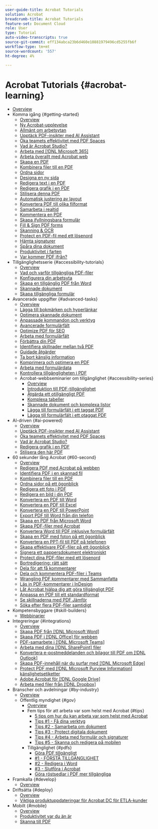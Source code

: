 ```yaml
---
user-guide-title: Acrobat Tutorials
solution: Acrobat
breadcrumb-title: Acrobat Tutorials
feature-set: Document Cloud
role: User
type: Tutorial
auto-video-transcripts: true
source-git-commit: eff134abca23b6d460e10881979496cd5255fb6f
workflow-type: tm+mt
source-wordcount: '557'
ht-degree: 4%

---
```



# Acrobat Tutorials {#acrobat-learning}

+ [Overview](overview.md)
+ Komma igång {#getting-started}
   + [Overview](getting-started/getting-started-overview.md)
   + [Ny Acrobat-upplevelse](getting-started/new-workspace.md)
   + [Allmänt om arbetsytan](getting-started/get-to-know-the-acrobat-dc-interface.md)
   + [Upptäck PDF-insikter med AI Assistant](getting-started/ai-assistant.md)
   + [Öka teamets effektivitet med PDF Spaces](getting-started/pdf-spaces-legal.md)
   + [Vad är Acrobat Studio?](getting-started/acrobat-studio.md)
   + [Arbeta med [!DNL Microsoft 365]](https://experienceleague.adobe.com/docs/document-cloud-learn/acrobat-learning/integrations/integrate-overview.html#microsoft)
   + [Arbeta överallt med Acrobat web](getting-started/acrobatweb.md)
   + [Skapa en PDF](getting-started/create-pdf.md)
   + [Kombinera filer till en PDF](getting-started/combine-to-pdf.md)
   + [Ordna sidor](getting-started/organize.md)
   + [Designa en ny sida](getting-started/add-custom-page.md)
   + [Redigera text i en PDF](getting-started/edit-pdf.md)
   + [Redigera grafik i en PDF](getting-started/edit-graphics.md)
   + [Stilisera denna PDF](getting-started/stylize-this-pdf.md)
   + [Automatisk justering av layout](getting-started/auto-adjust-layout.md)
   + [Konvertera PDF till olika filformat](getting-started/export-pdf.md)
   + [Samarbeta i realtid](getting-started/collaborate.md)
   + [Kommentera en PDF](getting-started/comment-on-pdf-files.md)
   + [Skapa ifyllningsbara formulär](getting-started/create-fillable-forms.md)
   + [Fill &amp; Sign PDF forms](getting-started/fill-and-sign.md)
   + [Skanning &amp; OCR](getting-started/scan-and-ocr.md)
   + [Protect en PDF-fil med ett lösenord](getting-started/password-protect.md)
   + [Hämta signaturer](getting-started/signatures.md)
   + [Spåra dina dokument](getting-started/track.md)
   + [Produktivitet i farten](getting-started/productivity.md)
   + [Var kommer PDF ifrån?](getting-started/where-do-pdfs-come-from.md)
+ Tillgänglighetsserie {#accessibility-tutorials}
   + [Overview](accessibility-series/accessibility-overview.md)
   + [Vad och varför tillgängliga PDF-filer](accessibility-series/what-why-accessible-pdf.md)
   + [Konfigurera din arbetsyta](accessibility-series/set-up-workspace.md)
   + [Skapa en tillgänglig PDF från Word](accessibility-series/create-accessible-from-word.md)
   + [Skannade dokument](accessibility-series/scanned-documents.md)
   + [Skapa tillgängliga formulär](accessibility-series/create-accessible-forms.md)
+ Avancerade uppgifter {#advanced-tasks}
   + [Overview](advanced-tasks/advanced-tasks-overview.md)
   + [Lägga till bokmärken och hyperlänkar](advanced-tasks/bookmarks.md)
   + [Optimera skannade dokument](advanced-tasks/optimizescan.md)
   + [Anpassade kommandon och verktyg](advanced-tasks/custom.md)
   + [Avancerade formulärfält](advanced-tasks/advancedforms.md)
   + [Optimize PDF för SEO](advanced-tasks/optimizeseo.md)
   + [Arbeta med formulärfält](advanced-tasks/workforms.md)
   + [Förbättra din PDF](advanced-tasks/enhance.md)
   + [Identifiera skillnader mellan två PDF](advanced-tasks/compare.md)
   + [Guidade åtgärder](advanced-tasks/action.md)
   + [Ta bort känslig information](advanced-tasks/redact.md)
   + [Komprimera och optimera en PDF](advanced-tasks/reduce.md)
   + [Arbeta med formulärdata](advanced-tasks/formdata.md)
   + [Kontrollera tillgängligheten i PDF](advanced-tasks/accessibility.md)
   + Acrobat-webbseminarier om tillgänglighet {#accessibility-series}
      + [Overview](advanced-tasks/accessibility-series.md)
      + [Introduktion till PDF-tillgänglighet](advanced-tasks/accessibilitysession1.md)
      + [Åtgärda ett otillgängligt PDF](advanced-tasks/accessibilitysession2.md)
      + [Komplexa tabeller](advanced-tasks/accessibilitysession3.md)
      + [Skannade dokument och komplexa listor](advanced-tasks/accessibilitysession4.md)
      + [Lägga till formulärfält i ett taggat PDF](advanced-tasks/accessibilitysession5.md)
      + [Lägga till formulärfält i ett otaggat PDF](advanced-tasks/accessibilitysession6.md)
+ AI-driven {#ai-powered}
   + [Overview](ai-powered/ai-overview.md)
   + [Upptäck PDF-insikter med AI Assistant](https://experienceleague.adobe.com/en/docs/document-cloud-learn/acrobat-learning/getting-started/ai-assistant)
   + [Öka teamets effektivitet med PDF Spaces](https://experienceleague.adobe.com/en/docs/document-cloud-learn/acrobat-learning/getting-started/pdf-spaces-legal)
   + [Vad är Acrobat Studio?](https://experienceleague.adobe.com/en/docs/document-cloud-learn/acrobat-learning/getting-started/acrobat-studio)
   + [Redigera grafik i en PDF](https://experienceleague.adobe.com/en/docs/document-cloud-learn/acrobat-learning/getting-started/edit-graphics)
   + [Stilisera den här PDF](https://experienceleague.adobe.com/en/docs/document-cloud-learn/acrobat-learning/getting-started/stylize-this-pdf)
+ 60 sekunder lång Acrobat {#60-second}
   + [Overview](60-second/60-second-overview.md)
   + [Redigera PDF med Acrobat på webben](60-second/edit.md)
   + [Identifiera PDF i en skannad fil](60-second/textrecognition.md)
   + [Kombinera filer till en PDF](60-second/combine-to-one-pdf.md)
   + [Ordna sidor på ett ögonblick](60-second/organize.md)
   + [Redigera ett foto i PDF](60-second/editphoto.md)
   + [Redigera en bild i din PDF](60-second/editgraphic.md)
   + [Konvertera en PDF till Word](60-second/convert-pdf-word.md)
   + [Konvertera en PDF till Excel](60-second/convert-pdf-excel.md)
   + [Konvertera en PDF till PowerPoint](60-second/convert-pdf-powerpoint.md)
   + [Export PDF till Word från din telefon](60-second/exportwordphone.md)
   + [Skapa en PDF från Microsoft Word](60-second/word-to-pdf.md)
   + [Skapa PDF-filer med Acrobat](60-second/create-from-acrobat.md)
   + [Konvertera Word till PDF inklusive formulärfält](60-second/wordform.md)
   + [Skapa en PDF med foton på ett ögonblick](60-second/photo.md)
   + [Konvertera en PPT-fil till PDF på telefonen](60-second/phone.md)
   + [Skapa effektivare PDF-filer på ett ögonblick](60-second/optimize.md)
   + [Signera ett pappersdokument elektroniskt](60-second/sign.md)
   + [Protect dina PDF-filer med ett lösenord](60-second/protect.md)
   + [Bortredigering: rätt sätt](60-second/redaction.md)
   + [Dela för att få kommentarer](60-second/share-comment.md)
   + [Dela och kommentera PDF-filer i Teams](60-second/share-comment-teams.md)
   + [Wrangling PDF kommentarer med Sammanfatta](60-second/summarize-comments.md)
   + [Läs in PDF-kommentarer i InDesign](60-second/indesign.md)
   + [Låt Acrobat hjälpa dig att göra tillgängligt PDF](60-second/accessible.md)
   + [Anpassa en PDF till ett standardformat](60-second/conform.md)
   + [Se skillnaderna med PDF Jämför](60-second/compare.md)
   + [Söka efter flera PDF-filer samtidigt](60-second/search.md)
+ Kompetensbyggare {#skill-builders}
   + [Webbinarier](skill-builder/skill-builder-webinars.md)
+ Integreringar {#integrations}
   + [Overview](integrate/integrate-overview.md)
   + [Skapa PDF från  [!DNL Microsoft Word]](integrate/createfromword.md)
   + [Skapa PDF i [!DNL Office] för webben](integrate/createofficeweb.md)
   + [PDF-samarbete i  [!DNL Microsoft Teams]](integrate/acrobatandteams.md)
   + [Arbeta med dina [!DNL SharePoint] filer](integrate/acrobatandsp.md)
   + [Konvertera e-postmeddelanden och bilagor till PDF om  [!DNL Outlook]](integrate/outlook.md)
   + [Skapa PDF-innehåll när du surfar med  [!DNL Microsoft Edge]](integrate/edge.md)
   + [Protect PDF med  [!DNL Microsoft Purview Information] känslighetsetiketter](integrate/microsoftsensitivitylabels.md)
   + [Adobe Acrobat för  [!DNL Google Drive]](integrate/acrobatandgoogle.md)
   + [Arbeta med filer från  [!DNL Dropbox]](integrate/acrobat-dropbox.md)
+ Branscher och avdelningar {#by-industry}
   + [Overview](industry/industry-overview.md)
   + Offentlig myndighet {#gov}
      + [Overview](industry/gov/gov-overview.md)
      + Fem tips för att arbeta var som helst med Acrobat {#tips}
         + [5 tips om hur du kan arbeta var som helst med Acrobat](industry/gov/5-tips-for-working-anywhere-with-acrobat-dc-for-government.md)
         + [Tips #1 - Få dina verktyg](industry/gov/get-your-tools.md)
         + [Tips #2 - Samarbeta om dokument](industry/gov/collaborate-on-documents.md)
         + [Tips #3 - Protect digitala dokument](industry/gov/protect-digital-documents.md)
         + [Tips #4 - Arbeta med formulär och signaturer](industry/gov/work-with-forms-and-signatures.md)
         + [Tips #5 - Skanna och redigera på mobilen](industry/gov/scan-and-edit-on-mobile.md)
      + Tillgänglighet {#pdfs}
         + [Göra PDF tillgängligt](industry/gov/making-pdfs-accessible.md)
         + [#1 - FÖRSTÅ TILLGÄNGLIGHET](industry/gov/understanding-accessibility.md)
         + [#2 - Redigera i Word](industry/gov/authoring-in-word.md)
         + [#3 - Slutföra i Acrobat](industry/gov/finishing-in-acrobat.md)
         + [Göra röstsedlar i PDF mer tillgängliga](industry/gov/making-pdf-ballots-accessible.md)
+ Framkalla {#develop}
   + [Overview](develop/develop-overview.md)
+ Driftsätta {#deploy}
   + [Overview](deploy/deploy-overview.md)
   + [Viktiga produktuppdateringar för Acrobat DC för ETLA-kunder](deploy/signentitlementchanges.md)
+ Mobilt {#mobile}
   + [Overview](mobile/mobile-overview.md)
   + [Produktivitet var du än är](https://experienceleague.adobe.com/docs/document-cloud-learn/acrobat-learning/getting-started/productivity.html)
   + [Skanna till PDF](mobile/scan-mobile-app.md)
